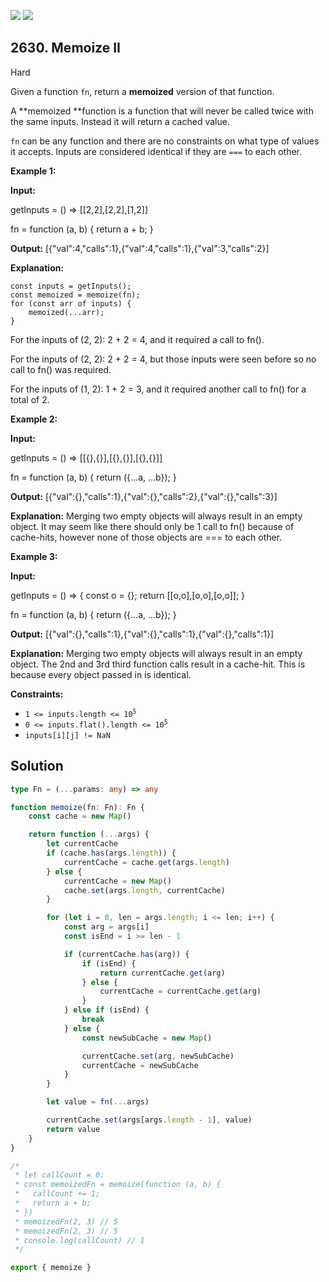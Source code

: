[![](https://img.shields.io/github/stars/javadev/LeetCode-in-Java?label=Stars&style=flat-square)](https://github.com/javadev/LeetCode-in-Java)
[![](https://img.shields.io/github/forks/javadev/LeetCode-in-Java?label=Fork%20me%20on%20GitHub%20&style=flat-square)](https://github.com/javadev/LeetCode-in-Java/fork)

## 2630\. Memoize II

Hard

Given a function `fn`, return a **memoized** version of that function.

A **memoized **function is a function that will never be called twice with the same inputs. Instead it will return a cached value.

`fn` can be any function and there are no constraints on what type of values it accepts. Inputs are considered identical if they are `===` to each other.

**Example 1:**

**Input:** 

getInputs = () => [[2,2],[2,2],[1,2]] 

fn = function (a, b) { return a + b; }

**Output:** [{"val":4,"calls":1},{"val":4,"calls":1},{"val":3,"calls":2}]

**Explanation:** 

    const inputs = getInputs(); 
    const memoized = memoize(fn); 
    for (const arr of inputs) { 
        memoized(...arr); 
    } 

For the inputs of (2, 2): 2 + 2 = 4, and it required a call to fn(). 

For the inputs of (2, 2): 2 + 2 = 4, but those inputs were seen before so no call to fn() was required. 

For the inputs of (1, 2): 1 + 2 = 3, and it required another call to fn() for a total of 2.

**Example 2:**

**Input:** 

getInputs = () => [[{},{}],[{},{}],[{},{}]] 

fn = function (a, b) { return ({...a, ...b}); }

**Output:** [{"val":{},"calls":1},{"val":{},"calls":2},{"val":{},"calls":3}]

**Explanation:** Merging two empty objects will always result in an empty object. It may seem like there should only be 1 call to fn() because of cache-hits, however none of those objects are === to each other.

**Example 3:**

**Input:** 

getInputs = () => { const o = {}; return [[o,o],[o,o],[o,o]]; } 

fn = function (a, b) { return ({...a, ...b}); }

**Output:** [{"val":{},"calls":1},{"val":{},"calls":1},{"val":{},"calls":1}]

**Explanation:** Merging two empty objects will always result in an empty object. The 2nd and 3rd third function calls result in a cache-hit. This is because every object passed in is identical.

**Constraints:**

*   <code>1 <= inputs.length <= 10<sup>5</sup></code>
*   <code>0 <= inputs.flat().length <= 10<sup>5</sup></code>
*   `inputs[i][j] != NaN`

## Solution

```typescript
type Fn = (...params: any) => any

function memoize(fn: Fn): Fn {
    const cache = new Map()

    return function (...args) {
        let currentCache
        if (cache.has(args.length)) {
            currentCache = cache.get(args.length)
        } else {
            currentCache = new Map()
            cache.set(args.length, currentCache)
        }

        for (let i = 0, len = args.length; i <= len; i++) {
            const arg = args[i]
            const isEnd = i >= len - 1

            if (currentCache.has(arg)) {
                if (isEnd) {
                    return currentCache.get(arg)
                } else {
                    currentCache = currentCache.get(arg)
                }
            } else if (isEnd) {
                break
            } else {
                const newSubCache = new Map()

                currentCache.set(arg, newSubCache)
                currentCache = newSubCache
            }
        }

        let value = fn(...args)

        currentCache.set(args[args.length - 1], value)
        return value
    }
}

/*
 * let callCount = 0;
 * const memoizedFn = memoize(function (a, b) {
 *	 callCount += 1;
 *   return a + b;
 * })
 * memoizedFn(2, 3) // 5
 * memoizedFn(2, 3) // 5
 * console.log(callCount) // 1
 */

export { memoize }
```
